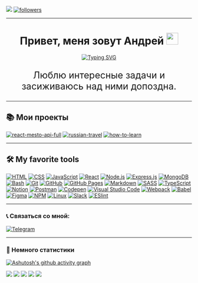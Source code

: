 ![](https://komarev.com/ghpvc/?username=UserGitHub37&label=PROFILE+VIEWS)
<a href="https://github.com/UserGitHub37?tab=followers">
  <img alt="followers" title="Follow me on Github" src="https://custom-icon-badges.herokuapp.com/github/followers/UserGitHub37?color=236ad3&labelColor=1155ba&logo=person-add&label=Follow&logoColor=white"/>
</a>

* * *

<h1 align="center">Привет, меня зовут Андрей
  <img src="https://github.com/blackcater/blackcater/raw/main/images/Hi.gif" height="32"/>
</h1>
<p align="center">
  <a href="https://git.io/typing-svg">
    <img src="https://readme-typing-svg.herokuapp.com?font=Fira+Code&size=25&duration=3000&color=C9E1B7&background=1E0AFF&center=true&vCenter=true&multiline=true&width=550&height=60&lines=%D0%AF+Junior+frontend+%D1%80%D0%B0%D0%B7%D1%80%D0%B0%D0%B1%D0%BE%D1%82%D1%87%D0%B8%D0%BA" alt="Typing SVG" />
  </a>
</p>

<p align="center" style="font-size: 25px">Люблю интересные задачи и засиживаюсь над ними допоздна.</p>

* * *

## 📚 Мои проекты

<a href="https://github.com/UserGitHub37/react-mesto-api-full/" target="_blank"><img alt="react-mesto-api-full" src="https://img.shields.io/badge/-mesto_full-006400?style=for-the-badge"></a>
<a href="https://github.com/UserGitHub37/russian-travel/" target="_blank"><img alt="russian-travel" src="https://img.shields.io/badge/-russian_travel-000080?style=for-the-badge"></a>
<a href="https://github.com/UserGitHub37/how-to-learn/" target="_blank"><img alt="how-to-learn" src="https://img.shields.io/badge/-how_to_learn-ff0000?style=for-the-badge"></a>

* * *

## 🛠️ My favorite tools

<p>
  <a href="https://github.com/search?q=user%3AUserGitHub37+language%3Ahtml"><img alt="HTML" src="https://img.shields.io/badge/HTML-E34F26.svg?logo=html5&logoColor=white"></a>
  <a href="https://github.com/search?q=user%3AUserGitHub37+language%3Acss"><img alt="CSS" src="https://img.shields.io/badge/CSS-1572B6.svg?logo=css3&logoColor=white"></a>
  <a href="https://github.com/search?q=user%3AUserGitHub37+language%3Ajavascript"><img alt="JavaScript" src="https://img.shields.io/badge/JavaScript-F7DF1E.svg?logo=javascript&logoColor=black"></a>
  <a href="#"><img alt="React" src="https://img.shields.io/badge/React-20232a.svg?logo=react&logoColor=%2361DAFB"></a>
  <a href="https://github.com/search?q=user%3AUserGitHub37+language%3Ajavascript"><img alt="Node.js" src="https://img.shields.io/badge/Node.js-43853D.svg?logo=node.js&logoColor=white"></a>
  <a href="#"><img alt="Express.js" src="https://img.shields.io/badge/Express.js-404d59.svg?logo=express&logoColor=white"></a>
  <a href="#"><img alt="MongoDB" src ="https://img.shields.io/badge/MongoDB-4ea94b.svg?logo=mongodb&logoColor=white"></a>
  <a href="https://github.com/search?q=user%3AUserGitHub37+language%3Abash"><img alt="Bash" src="https://img.shields.io/badge/Bash-121011.svg?logo=gnu-bash&logoColor=white"></a>
  <a href="#"><img alt="Git" src="https://img.shields.io/badge/Git-F05033.svg?logo=git&logoColor=white"></a>
  <a href="#"><img alt="GitHub" src="https://img.shields.io/badge/github-%23121011.svg?logo=github&logoColor=white"></a>
  <a href="#"><img alt="GitHub Pages" src="https://img.shields.io/badge/GitHub%20Pages-327FC7.svg?logo=github&logoColor=white"></a>
  <a href="https://github.com/search?q=user%3AUserGitHub37+language%3Amarkdown"><img alt="Markdown" src="https://img.shields.io/badge/Markdown-000000.svg?logo=markdown&logoColor=white"></a>
  <a href="https://github.com/search?q=user%3AUserGitHub37+language%3Asass"><img alt="SASS" src="https://img.shields.io/badge/Sass-hotpink.svg?logo=SASS&logoColor=white"></a>
  <a href="https://github.com/search?q=user%3AUserGitHub37+language%3AtypeScript"><img alt="TypeScript" src="https://img.shields.io/badge/TypeScript-007ACC.svg?logo=typescript&logoColor=white"></a>
  <a href="#"><img alt="Notion" src="https://img.shields.io/badge/Notion-010101.svg?logo=notion&logoColor=white"></a>
  <a href="#"><img alt="Postman" src="https://img.shields.io/badge/Postman-FF6C37?logo=postman&logoColor=white"></a>
  <a href="#"><img alt="Codepen" src="https://img.shields.io/badge/Codepen-000000.svg?logo=codepen&logoColor=white"></a>
  <a href="#"><img alt="Visual Studio Code" src="https://img.shields.io/badge/Visual%20Studio%20Code-0078d7.svg?logo=visual-studio-code&logoColor=white"></a>
  <a href="#"><img alt="Webpack" src="https://img.shields.io/badge/webpack-%238DD6F9.svg?logo=webpack&logoColor=black"></a>
  <a href="#"><img alt="Babel" src="https://img.shields.io/badge/Babel-F9DC3e?logo=babel&logoColor=black"></a>
  <a href="#"><img alt="Figma" src="https://img.shields.io/badge/figma-%23F24E1E.svg?logo=figma&logoColor=white"></a>
  <a href="#"><img alt="NPM" src="https://img.shields.io/badge/NPM-%23000000.svg?logo=npm&logoColor=white"></a>
  <a href="#"><img alt="Linux" src="https://img.shields.io/badge/Linux-FCC624?logo=linux&logoColor=black"></a>
  <a href="#"><img alt="Slack" src="https://img.shields.io/badge/Slack-4A154B?logo=slack&logoColor=white"></a>
  <a href="#"><img alt="ESlint" src="https://img.shields.io/badge/-ESLint-%234B32C3?logo=eslint"></a>
</p>

* * *

### 📞 Связаться со мной:
[![Telegram](https://img.shields.io/badge/-Telegram-141130?style=for-the-badge&logo=Telegram)](https://t.me/UserGitHub37)

* * *

### 🧮 Немного статистики

[![Ashutosh's github activity graph](https://activity-graph.herokuapp.com/graph?username=UserGitHub37&theme=react-dark)](https://github.com/ashutosh00710/github-readme-activity-graph)

![](https://github-profile-summary-cards.vercel.app/api/cards/profile-details?username=UserGitHub37&theme=solarized_dark) ![](https://github-profile-summary-cards.vercel.app/api/cards/most-commit-language?username=UserGitHub37&theme=solarized_dark) ![](https://github-profile-summary-cards.vercel.app/api/cards/repos-per-language?username=UserGitHub37&theme=solarized_dark) ![](https://github-profile-summary-cards.vercel.app/api/cards/stats?username=UserGitHub37&theme=solarized_dark) ![](https://github-profile-summary-cards.vercel.app/api/cards/productive-time?username=UserGitHub37&theme=solarized_dark)
